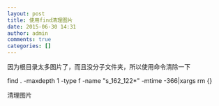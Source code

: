 ```yaml
---
layout: post
title: 使用find清理图片
date: 2015-06-30 14:31
author: admin
comments: true
categories: []
---
```

因为根目录太多图片了，而且没分子文件夹，所以使用命令清除一下

find . -maxdepth 1 -type f -name "s_162_122*" -mtime -366|xargs rm {}

清理图片
